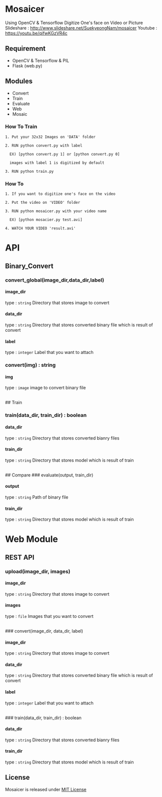 # Mosaicer
Using OpenCV & Tensorflow Digitize One's face on Video or Picture
Slideshare : http://www.slideshare.net/SuekyeongNam/mosaicer
Youtube : https://youtu.be/qifwKGzVR4c
## Requirement
+ OpenCV & Tensorflow & PIL
+ Flask (web.py)

## Modules
* Convert
* Train
* Evaluate
* Web
* Mosaic

### How To Train
```
1. Put your 32x32 Images on 'DATA' folder

2. RUN python convert.py with label

  EX) [python convert.py 1] or [python convert.py 0]

  images with label 1 is digitized by default

3. RUN python train.py
```


### How To
```
1. If you want to digitize one's face on the video

2. Put the video on 'VIDEO' folder

3. RUN python mosaicer.py with your video name

  EX) [python mosacier.py test.avi]

4. WATCH YOUR VIDEO 'result.avi'
```

# API

## Binary_Convert

### convert_global(image_dir,data_dir,label)

#### image_dir
type : `string`
Directory that stores image to convert

#### data_dir
type : `string`
Directory that stores converted binary file which is result of convert

#### label
type : `integer`
Label that you want to attach
<br>

### convert(img) : string

#### img
type : `image`
image to convert binary file

<br>
## Train

### train(data_dir, train_dir) : boolean

#### data_dir
type : `string`
Directory that stores converted bianry files

#### train_dir
type : `string`
Directory that stores model which is result of train

<br>
## Compare
### evaluate(output, train_dir)

#### output
type : `string`
Path of binary file

#### train_dir
type : `string`
Directory that stores model which is result of train
<br>


# Web Module

## REST API

### upload(image_dir, images)

#### image_dir
type : `string`
Directory that stores image to convert

#### images
type : `file`
Images that you want to convert


<br>
### convert(image_dir, data_dir, label)

#### image_dir
type : `string`
Directory that stores image to convert

#### data_dir
type : `string`
Directory that stores converted binary file which is result of convert

#### label
type : `integer`
Label that you want to attach


<br>
### train(data_dir, train_dir) : boolean

#### data_dir
type : `string`
Directory that stores converted bianry files

#### train_dir
type : `string`
Directory that stores model which is result of train


## License
Mosaicer is released under [MIT License]

[MIT License]: https://github.com/seongahjo/Mosaicer/blob/dev/LICENSE
